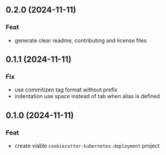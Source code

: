 ## 0.2.0 (2024-11-11)

### Feat

- generate clear readme, contributing and license files

## 0.1.1 (2024-11-11)

### Fix

- use commitizen tag format without prefix
- indentation use space instead of tab when alias is defined

## 0.1.0 (2024-11-11)

### Feat

- create viable `cookiecutter-kubernetes-deployment` project
